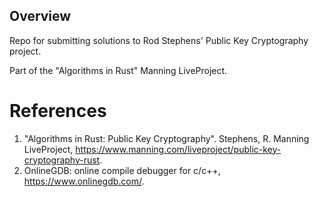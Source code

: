 ## Overview
Repo for submitting solutions to Rod Stephens' Public Key Cryptography project.

Part of the "Algorithms in Rust" Manning LiveProject. 

# References
1. "Algorithms in Rust: Public Key Cryptography". Stephens, R. Manning LiveProject, https://www.manning.com/liveproject/public-key-cryptography-rust.
2. OnlineGDB: online compile debugger for c/c++, https://www.onlinegdb.com/.
